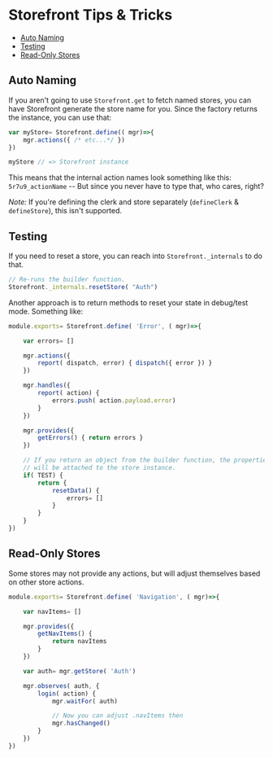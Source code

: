 # Storefront Tips & Tricks

<!-- toc -->

* [Auto Naming](#auto-naming)
* [Testing](#testing)
* [Read-Only Stores](#read-only-stores)

<!-- toc stop -->


## Auto Naming

If you aren't going to use `Storefront.get` to fetch named stores, you can have Storefront generate the store name for you. Since the factory returns the instance, you can use that:

```javascript
var myStore= Storefront.define(( mgr)=>{
    mgr.actions({ /* etc...*/ })
})

myStore // => Storefront instance
```

This means that the internal action names look something like this: `5r7u9_actionName` -- But since you never have to type that, who cares, right?

_Note:_ If you're defining the clerk and store separately (`defineClerk` & `defineStore`), this isn't supported.

## Testing

If you need to reset a store, you can reach into `Storefront._internals` to do that.

```javascript
// Re-runs the builder function.
Storefront._internals.resetStore( "Auth")
```

Another approach is to return methods to reset your state in debug/test mode. Something like:

```javascript
module.exports= Storefront.define( 'Error', ( mgr)=>{

    var errors= []

    mgr.actions({
        report( dispatch, error) { dispatch({ error }) }
    })

    mgr.handles({
        report( action) {
            errors.push( action.payload.error)
        }
    })

    mgr.provides({
        getErrors() { return errors }
    })

    // If you return an object from the builder function, the properties
    // will be attached to the store instance.
    if( TEST) {
        return {
            resetData() {
                errors= []
            }
        }
    }
})
```

## Read-Only Stores

Some stores may not provide any actions, but will adjust themselves based on other store actions.

```javascript
module.exports= Storefront.define( 'Navigation', ( mgr)=>{

    var navItems= []

    mgr.provides({
        getNavItems() {
            return navItems
        }
    })

    var auth= mgr.getStore( 'Auth')

    mgr.observes( auth, {
        login( action) {
            mgr.waitFor( auth)

            // Now you can adjust .navItems then
            mgr.hasChanged()
        }
    })
})
```
